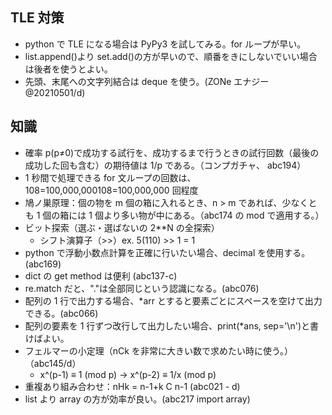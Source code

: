 ## TLE 対策

- python で TLE になる場合は PyPy3 を試してみる。for ループが早い。
- list.append()より set.add()の方が早いので、順番をきにしないでいい場合は後者を使うとよい。
- 先頭、末尾への文字列結合は deque を使う。(ZONe エナジー @20210501/d)

## 知識

- 確率
  p(p≠0)で成功する試行を、成功するまで行うときの試行回数（最後の成功した回も含む）の期待値は 1/p である。（コンプガチャ、 abc194）
- 1 秒間で処理できる for 文ループの回数は、108=100,000,000108=100,000,000 回程度
- 鳩ノ巣原理：個の物を m 個の箱に入れるとき、n > m であれば、少なくとも 1 個の箱には 1 個より多い物が中にある。（abc174 の mod で適用する。）
- ビット探索（選ぶ・選ばないの 2\*\*N の全探索）
  - シフト演算子（>>）ex. 5(110) >> 1 = 1
- python で浮動小数点計算を正確に行いたい場合、decimal を使用する。(abc169)
- dict の get method は便利 (abc137-c)
- re.match だと、"."は全部同じという認識になる。(abc076)
- 配列の 1 行で出力する場合、\*arr とすると要素ごとにスペースを空けて出力できる。(abc066)
- 配列の要素を 1 行ずつ改行して出力したい場合、print(\*ans, sep='\n')と書けばよい。
- フェルマーの小定理（nCk を非常に大きい数で求めたい時に使う。）（abc145/d）
  - x^(p-1) ≡ 1 (mod p) → x^(p-2) ≡ 1/x (mod p)
- 重複あり組み合わせ：nHk = n-1+k C n-1 (abc021 - d)
- list より array の方が効率が良い。(abc217 import array)
